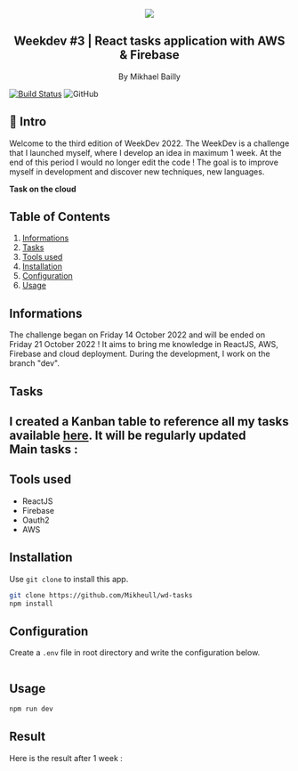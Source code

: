 <p align="center">
    <img src="https://raw.githubusercontent.com/Mikheull/wd-tasks/dev/public/images/Weekdev_banner%402x.png" />
    <h2 align="center">Weekdev #3 | React tasks application with AWS &amp; Firebase</h2>
</p> 
<p align="center">By Mikhael Bailly</p>

[![Build Status](https://travis-ci.org/Mikheull/wd-tasks.svg?branch=dev)](https://travis-ci.org/Mikheull/wd-tasks)
![GitHub](https://img.shields.io/github/license/Mikheull/wd-tasks)

## 🚀 Intro
Welcome to the third edition of WeekDev 2022. The WeekDev is a challenge that I launched myself, where I develop an idea in maximum 1 week. At the end of this period I would no longer edit the code ! The goal is to improve myself in development and discover new techniques, new languages.

**Task on the cloud**<br>

<DESCRIPTION>

## Table of Contents
1. [Informations](#informations)
2. [Tasks](#tasks)
3. [Tools used](#tools-used)
4. [Installation](#installation)
5. [Configuration](#configuration)
6. [Usage](#usage)


## Informations
The challenge began on Friday 14 October 2022 and will be ended on Friday 21 October 2022 ! It aims to bring me knowledge in ReactJS, AWS, Firebase and cloud deployment. During the development, I work on the branch "dev".

## Tasks
I created a Kanban table to reference all my tasks available [here](https://github.com/Mikheull/wd-tasks/projects/1). It will be regularly updated<br>
Main tasks :
- 

## Tools used
- ReactJS
- Firebase
- Oauth2
- AWS

## Installation

Use `git clone` to install this app.

```bash
git clone https://github.com/Mikheull/wd-tasks
npm install
```

## Configuration

Create a `.env` file in root directory and write the configuration below.

```bash

```

## Usage

```bash
npm run dev
```


## Result
Here is the result after 1 week :<br>
